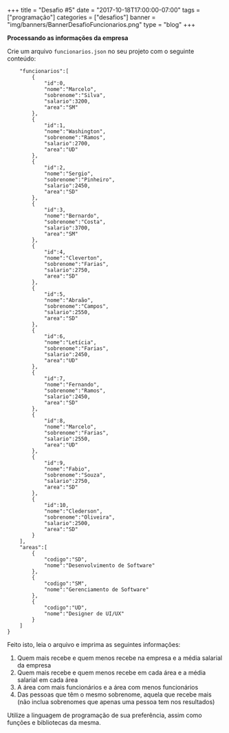+++
title = "Desafio #5"
date = "2017-10-18T17:00:00-07:00"
tags = ["programação"]
categories = ["desafios"]
banner = "img/banners/BannerDesafioFuncionarios.png"
type = "blog"
+++

**Processando as informações da empresa**

Crie um arquivo `funcionarios.json` no seu projeto com o seguinte conteúdo:

```{
    "funcionarios":[
        {
            "id":0,
            "nome":"Marcelo",
            "sobrenome":"Silva",
            "salario":3200,
            "area":"SM"
        },
        {
            "id":1,
            "nome":"Washington",
            "sobrenome":"Ramos",
            "salario":2700,
            "area":"UD"
        },
        {
            "id":2,
            "nome":"Sergio",
            "sobrenome":"Pinheiro",
            "salario":2450,
            "area":"SD"
        },
        {
            "id":3,
            "nome":"Bernardo",
            "sobrenome":"Costa",
            "salario":3700,
            "area":"SM"
        },
        {
            "id":4,
            "nome":"Cleverton",
            "sobrenome":"Farias",
            "salario":2750,
            "area":"SD"
        },
        {
            "id":5,
            "nome":"Abraão",
            "sobrenome":"Campos",
            "salario":2550,
            "area":"SD"
        },
        {
            "id":6,
            "nome":"Letícia",
            "sobrenome":"Farias",
            "salario":2450,
            "area":"UD"
        },
        {
            "id":7,
            "nome":"Fernando",
            "sobrenome":"Ramos",
            "salario":2450,
            "area":"SD"
        },
        {
            "id":8,
            "nome":"Marcelo",
            "sobrenome":"Farias",
            "salario":2550,
            "area":"UD"
        },
        {
            "id":9,
            "nome":"Fabio",
            "sobrenome":"Souza",
            "salario":2750,
            "area":"SD"
        },
        {
            "id":10,
            "nome":"Clederson",
            "sobrenome":"Oliveira",
            "salario":2500,
            "area":"SD"
        }
    ],
    "areas":[
        {
            "codigo":"SD",
            "nome":"Desenvolvimento de Software"
        },
        {
            "codigo":"SM",
            "nome":"Gerenciamento de Software"
        },
        {
            "codigo":"UD",
            "nome":"Designer de UI/UX"
        }
    ]
}
```

Feito isto, leia o arquivo e imprima as seguintes informações:

1. Quem mais recebe e quem menos recebe na empresa e a média salarial da empresa
2. Quem mais recebe e quem menos recebe em cada área e a média salarial em cada área
3. A área com mais funcionários e a área com menos funcionários
4. Das pessoas que têm o mesmo sobrenome, aquela que recebe mais (não inclua sobrenomes que apenas uma pessoa tem nos resultados)

Utilize a linguagem de programação de sua preferência, assim como funções e bibliotecas da mesma.